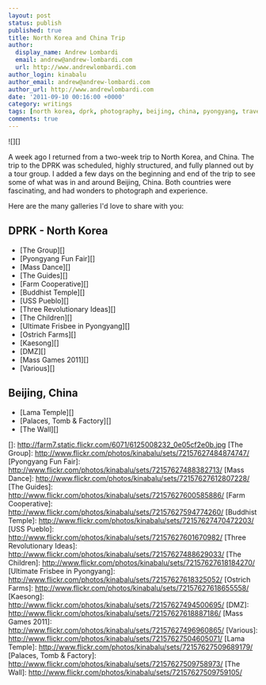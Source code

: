 ```yaml
---
layout: post
status: publish
published: true
title: North Korea and China Trip
author:
  display_name: Andrew Lombardi
  email: andrew@andrew-lombardi.com
  url: http://www.andrewlombardi.com
author_login: kinabalu
author_email: andrew@andrew-lombardi.com
author_url: http://www.andrewlombardi.com
date: '2011-09-10 00:16:00 +0000'
category: writings
tags: [north korea, dprk, photography, beijing, china, pyongyang, travel]
comments: true
---
```


![][]

A week ago I returned from a two-week trip to North Korea, and China.
The trip to the DPRK was scheduled, highly structured, and fully planned
out by a tour group. I added a few days on the beginning and end of the
trip to see some of what was in and around Beijing, China. Both
countries were fascinating, and had wonders to photograph and
experience.

Here are the many galleries I'd love to share with you:

DPRK - North Korea
------------------

</p>

-   [The Group][]
-   [Pyongyang Fun Fair][]
-   [Mass Dance][]
-   [The Guides][]
-   [Farm Cooperative][]
-   [Buddhist Temple][]
-   [USS Pueblo][]
-   [Three Revolutionary Ideas][]
-   [The Children][]
-   [Ultimate Frisbee in Pyongyang][]
-   [Ostrich Farms][]
-   [Kaesong][]
-   [DMZ][]
-   [Mass Games 2011][]
-   [Various][]

</p>

Beijing, China
--------------

</p>

-   [Lama Temple][]
-   [Palaces, Tomb & Factory][]
-   [The Wall][]

</p>

  []: http://farm7.static.flickr.com/6071/6125008232_0e05cf2e0b.jpg
  [The Group]: http://www.flickr.com/photos/kinabalu/sets/72157627484874747/
  [Pyongyang Fun Fair]: http://www.flickr.com/photos/kinabalu/sets/72157627488382713/
  [Mass Dance]: http://www.flickr.com/photos/kinabalu/sets/72157627612807228/
  [The Guides]: http://www.flickr.com/photos/kinabalu/sets/72157627600585886/
  [Farm Cooperative]: http://www.flickr.com/photos/kinabalu/sets/72157627594774260/
  [Buddhist Temple]: http://www.flickr.com/photos/kinabalu/sets/72157627470472203/
  [USS Pueblo]: http://www.flickr.com/photos/kinabalu/sets/72157627601670982/
  [Three Revolutionary Ideas]: http://www.flickr.com/photos/kinabalu/sets/72157627488629033/
  [The Children]: http://www.flickr.com/photos/kinabalu/sets/72157627618184270/
  [Ultimate Frisbee in Pyongyang]: http://www.flickr.com/photos/kinabalu/sets/72157627618325052/
  [Ostrich Farms]: http://www.flickr.com/photos/kinabalu/sets/72157627618655558/
  [Kaesong]: http://www.flickr.com/photos/kinabalu/sets/72157627494500695/
  [DMZ]: http://www.flickr.com/photos/kinabalu/sets/72157627618887186/
  [Mass Games 2011]: http://www.flickr.com/photos/kinabalu/sets/72157627496960865/
  [Various]: http://www.flickr.com/photos/kinabalu/sets/72157627504605071/
  [Lama Temple]: http://www.flickr.com/photos/kinabalu/sets/72157627509689179/
  [Palaces, Tomb & Factory]: http://www.flickr.com/photos/kinabalu/sets/72157627509758973/
  [The Wall]: http://www.flickr.com/photos/kinabalu/sets/72157627509759105/
